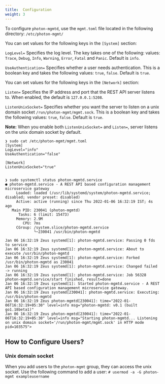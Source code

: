 ```yaml
---
title:  Configuration
weight: 3
---
```


To configure `photon-mgmtd`, use the `mgmt.toml` file located in the following directory: `/etc/photon-mgmt/`

You can set values for the following keys in the `[System]` section:

`LogLevel=`
Specifies the log level. The key takes one of the following:
values: `Trace`, `Debug`, `Info`, `Warning`, `Error`, `Fatal` and `Panic`.
Default is `info`.

`UseAuthentication=`
Specifies whether a user needs authentication. This is a boolean key and takes the following values: `true`, `false`.
Default is `true`.



You can set values for the following keys in the `[Network]` section:

`Listen=`
Specifies the IP address and port that the REST API server listens to.
When enabled, the default is `127.0.0.1:5208`.


`ListenUnixSocket=`
Specifies whether you want the server to listen on a unix domain socket `/run/photon-mgmt/mgmt.sock`. This is a boolean key and takes the following values: `true`, `false`.
Default is `true`.

**Note:** When you enable both `ListenUnixSocket=` and `Listen=`, server listens on the unix domain socket by default.

	❯ sudo cat /etc/photon-mgmt/mgmt.toml
	[System]
	LogLevel="info"
	UseAuthentication="false"

	[Network]
	ListenUnixSocket="true"


	❯ sudo systemctl status photon-mgmtd.service
	● photon-mgmtd.service - A REST API based configuration management microservice gateway
	     Loaded: loaded (/usr/lib/systemd/system/photon-mgmtd.service; disabled; vendor preset: disabled)
	     Active: active (running) since Thu 2022-01-06 16:32:19 IST; 4s ago
	   Main PID: 230041 (photon-mgmtd)
	      Tasks: 6 (limit: 15473)
	     Memory: 2.9M
	        CPU: 7ms
	     CGroup: /system.slice/photon-mgmtd.service
	             └─230041 /usr/bin/photon-mgmtd

	Jan 06 16:32:19 Zeus systemd[1]: photon-mgmtd.service: Passing 0 fds to service
	Jan 06 16:32:19 Zeus systemd[1]: photon-mgmtd.service: About to execute /usr/bin/photon-mgmtd
	Jan 06 16:32:19 Zeus systemd[1]: photon-mgmtd.service: Forked /usr/bin/photon-mgmtd as 230041
	Jan 06 16:32:19 Zeus systemd[1]: photon-mgmtd.service: Changed failed -> running
	Jan 06 16:32:19 Zeus systemd[1]: photon-mgmtd.service: Job 56328 photon-mgmtd.service/start finished, result=done
	Jan 06 16:32:19 Zeus systemd[1]: Started photon-mgmtd.service - A REST API based configuration management microservice gateway.
	Jan 06 16:32:19 Zeus systemd[230041]: photon-mgmtd.service: Executing: /usr/bin/photon-mgmtd
	Jan 06 16:32:19 Zeus photon-mgmtd[230041]: time="2022-01-06T16:32:19+05:30" level=info msg="photon-mgmtd: v0.1 (built go1.18beta1)"
	Jan 06 16:32:19 Zeus photon-mgmtd[230041]: time="2022-01-06T16:32:19+05:30" level=info msg="Starting photon-mgmtd... Listening on unix domain socket='/run/photon-mgmt/mgmt.sock' in HTTP mode pid=103575">


## How to Configure Users?

### Unix domain socket

When you add users to the `photon-mgmt` group, they can access the unix socket.
Use the following command to add a user:
	`# usermod -a -G photon-mgmt exampleusername`
